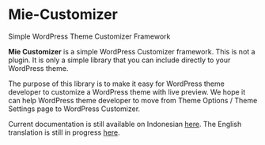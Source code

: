 # Mie-Customizer
Simple WordPress Theme Customizer Framework

<b>Mie Customizer</b> is a simple WordPress Customizer framework. This is not a plugin. It is only a simple library that you can include directly to your WordPress theme. 

The purpose of this library is to make it easy for WordPress theme developer to customize a WordPress theme with live preview. We hope it can help WordPress theme developer to move from Theme Options / Theme Settings page to WordPress Customizer.

Current documentation is still available on Indonesian <a href="http://mie.alispx.me">here</a>. The English translation is still in progress <a href="https://github.com/alispx/mie-docs">here</a>.

